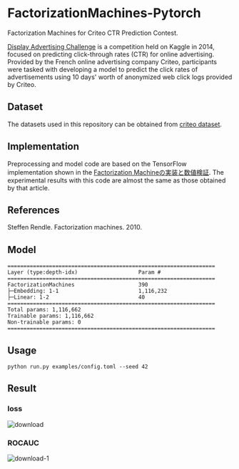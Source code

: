 # FactorizationMachines-Pytorch
Factorization Machines for Criteo CTR Prediction Contest.

[Display Advertising Challenge](https://www.kaggle.com/c/criteo-display-ad-challenge) is a competition held on Kaggle in 2014, focused on predicting click-through rates (CTR) for online advertising. Provided by the French online advertising company Criteo, participants were tasked with developing a model to predict the click rates of advertisements using 10 days' worth of anonymized web click logs provided by Criteo.

## Dataset
The datasets used in this repository can be obtained from [criteo dataset](https://www.kaggle.com/datasets/mrkmakr/criteo-dataset).

## Implementation
Preprocessing and model code are based on the TensorFlow implementation shown in the [Factorization Machineの実装と数値検証](https://www.m3tech.blog/entry/2019/01/02/090000). The experimental results with this code are almost the same as those obtained by that article.

## References
Steffen Rendle. Factorization machines. 2010.

## Model
```
=================================================================
Layer (type:depth-idx)                   Param #
=================================================================
FactorizationMachines                    390
├─Embedding: 1-1                         1,116,232
├─Linear: 1-2                            40
=================================================================
Total params: 1,116,662
Trainable params: 1,116,662
Non-trainable params: 0
=================================================================
```

## Usage
```shell
python run.py examples/config.toml --seed 42
```

## Result
### loss
![download](https://user-images.githubusercontent.com/38512143/227750637-d3484234-dd55-4003-bf17-ccfb70c72e37.png)
### ROCAUC
![download-1](https://user-images.githubusercontent.com/38512143/227750644-9fc45de7-1c4e-4ffd-842c-0a3049f917f1.png)
